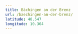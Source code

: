 ```yaml
---
title: Bächingen an der Brenz
url: /baechingen-an-der-brenz/
latitude: 48.547
longitude: 10.304
---
```

